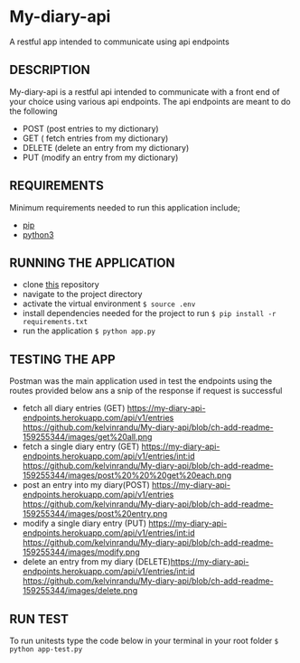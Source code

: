 # My-diary-api
A restful app intended to communicate using api endpoints
## DESCRIPTION
My-diary-api is a restful api intended to communicate with a front end of your choice using various api endpoints.
The api endpoints are meant to do the following
- POST (post entries to my dictionary)
- GET   ( fetch entries from my dictionary)
- DELETE (delete an  entry from my dictionary)
- PUT    (modify an entry from my dictionary)

## REQUIREMENTS
Minimum requirements needed to run this application include;
- [pip](https://github.com/kelvinrandu/My-diary-api/tree/master)
- [python3](http://www.python-pip-install.com/)

## RUNNING THE APPLICATION
- clone [this](https://github.com/kelvinrandu/My-diary-api/tree/master) repository
- navigate to the project directory
- activate the virtual environment
``` $ source .env ```
- install dependencies needed for the project to run
``` $ pip install -r requirements.txt ```
- run the application
``` $ python app.py ```
## TESTING THE APP
Postman was the main application used in test the endpoints using the routes provided below
ans a snip of the response if request is successful
- fetch all  diary entries  (GET) https://my-diary-api-endpoints.herokuapp.com/api/v1/entries
https://github.com/kelvinrandu/My-diary-api/blob/ch-add-readme-159255344/images/get%20all.png
- fetch a single diary entry (GET) https://my-diary-api-endpoints.herokuapp.com/api/v1/entries/<int:id>
https://github.com/kelvinrandu/My-diary-api/blob/ch-add-readme-159255344/images/post%20%20%20get%20each.png
- post an entry into my diary(POST) https://my-diary-api-endpoints.herokuapp.com/api/v1/entries
https://github.com/kelvinrandu/My-diary-api/blob/ch-add-readme-159255344/images/post%20entry.png
- modify a single diary entry (PUT) https://my-diary-api-endpoints.herokuapp.com/api/v1/entries/<int:id>
https://github.com/kelvinrandu/My-diary-api/blob/ch-add-readme-159255344/images/modify.png
- delete an entry from my diary (DELETE)https://my-diary-api-endpoints.herokuapp.com/api/v1/entries/<int:id>
https://github.com/kelvinrandu/My-diary-api/blob/ch-add-readme-159255344/images/delete.png


## RUN TEST
To run unitests type the code below in your terminal in your root folder
``` $ python app-test.py ```